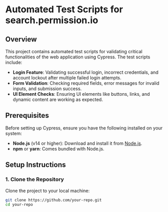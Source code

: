 # Automated Test Scripts for search.permission.io

## Overview
This project contains automated test scripts for validating critical functionalities of the web application using Cypress. The test scripts include:
- **Login Feature**: Validating successful login, incorrect credentials, and account lockout after multiple failed login attempts.
- **Form Validation**: Checking required fields, error messages for invalid inputs, and submission success.
- **UI Element Checks**: Ensuring UI elements like buttons, links, and dynamic content are working as expected.

## Prerequisites
Before setting up Cypress, ensure you have the following installed on your system:
- **Node.js** (v14 or higher): Download and install it from [Node.js](https://nodejs.org/).
- **npm** or **yarn**: Comes bundled with Node.js.

## Setup Instructions

### 1. Clone the Repository
Clone the project to your local machine:
```bash
git clone https://github.com/your-repo.git
cd your-repo
